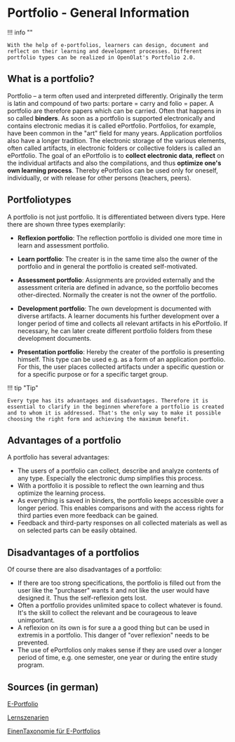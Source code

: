 # Portfolio - General Information

!!! info ""

    With the help of e-portfolios, learners can design, document and reflect on their learning and development processes. Different portfolio types can be realized in OpenOlat's Portfolio 2.0.

## What is a portfolio?

Portfolio – a term often used and interpreted differently. Originally the term
is latin and compound of two parts: portare = carry and folio = paper. A
portfolio are therefore papers which can be carried. Often that happens in so
called **binders**. As soon as a portfolio is supported electronically and
contains electronic medias it is called ePortfolio. Portfolios, for example,
have been common in the "art" field for many years. Application portfolios
also have a longer tradition. The electronic storage of the various elements,
often called artifacts, in electronic folders or collective folders is called
an ePortfolio. The goal of an ePortfolio is to **collect electronic data**,
**reflect** on the individual artifacts and also the compilations, and thus
**optimize one's own learning process**. Thereby ePortfolios can be used only for
oneself, individually, or with release for other persons (teachers, peers).

## Portfoliotypes

A portfolio is not just portfolio. It is differentiated between divers type.
Here there are shown three types exemplarily:

  * **Reflexion portfolio**: The reflection portfolio is divided one more time in learn and assessment portfolio.
  
  * **Learn portfolio**: The creater is in the same time also the owner of the portfolio and in general the portfolio is created self-motivated. 
  
  * **Assessment portfolio**: Assignments are provided externally and the assessment criteria are defined in advance, so the portfolio becomes other-directed. Normally the creater is not the owner of the portfolio. 
  
  * **Development portfolio**: The own development is documented with diverse artifacts. A learner documents his further development over a longer period of time and collects all relevant artifacts in his ePortfolio. If necessary, he can later create different portfolio folders from these development documents.  

  * **Presentation portfolio**: Hereby the creater of the portfolio is presenting himself. This type can be used e.g. as a form of an application portfolio. For this, the user places collected artifacts under a specific question or for a specific purpose or for a specific target group.  
  

!!! tip "Tip"

    Every type has its advantages and disadvantages. Therefore it is essential to clarify in the beginnen wherefore a portfolio is created and to whom it is addressed. That's the only way to make it possible choosing the right form and achieving the maximum benefit.

## Advantages of a portfolio

A portfolio has several advantages:

  * The users of a portfolio can collect, describe and analyze contents of any type. Especially the electronic dump simplifies this process. 
  * With a portfolio it is possible to reflect the own learning and thus optimize the learning process. 
  * As everything is saved in binders, the portfolio keeps accessible over a longer period. This enables comparisons and with the access rights for third parties even more feedback can be gained. 
  * Feedback and third-party responses on all collected materials as well as on selected parts can be easily obtained.

## Disadvantages of a portfolios

Of course there are also disadvantages of a portfolio:

  * If there are too strong specifications, the portfolio is filled out from the user like the "purchaser" wants it and not like the user would have designed it. Thus the self-reflexion gets lost. 
  * Often a portfolio provides unlimited space to collect whatever is found. It's the skill to collect the relevant and be courageous to leave unimportant. 
  * A reflexion on its own is for sure a a good thing but can be used in extremis in a portfolio. This danger of "over reflexion" needs to be prevented. 
  * The use of ePortfolios only makes sense if they are used over a longer period of time, e.g. one semester, one year or during the entire study program.

## Sources (in german)

[E-Portfolio](https://www.e-teaching.org/lehrszenarien/pruefung/pruefungsform/eportfolio/)

[Lernszenarien](https://www.e-teaching.org/lehrszenarien/pruefung/pruefungsform/eportfolio/)

[EinenTaxonomie für E-Portfolios](http://peter.baumgartner.name/wp-content/uploads/2012/12Baumgartner_2012_Eine-Taxonomie-fuer-E-Portfolios.pdf)

